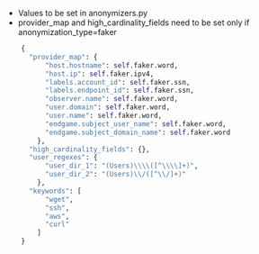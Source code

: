 * Values to be set in anonymizers.py
* provider_map and high_cardinality_fields need to be set only if anonymization_type=faker

```python
    {
      "provider_map": {
          "host.hostname": self.faker.word,
          "host.ip": self.faker.ipv4,
          "labels.account_id": self.faker.ssn,
          "labels.endpoint_id": self.faker.ssn,
          "observer.name": self.faker.word,
          "user.domain": self.faker.word,
          "user.name": self.faker.word,
          "endgame.subject_user_name": self.faker.word,
          "endgame.subject_domain_name": self.faker.word
        },
      "high_cardinality_fields": {},
      "user_regexes": {
          "user_dir_1": "(Users)\\\\([^\\\\]+)",
          "user_dir_2": "(Users)\\/([^\\/]+)"
        },
      "keywords": [
          "wget",
          "ssh",
          "aws",
          "curl"
        ]
    }
``` 
